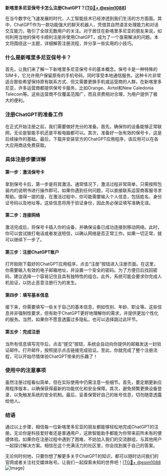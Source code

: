 **新喀里多尼亚保号卡怎么注册ChatGPT？[[TG💪+ @esim1088](https://t.me/s/esim1088)]**

在当今数字化飞速发展的时代，人工智能技术已经渗透到我们生活的方方面面。其中，ChatGPT作为一款功能强大的聊天机器人，凭借其自然语言处理能力和对话交互能力，吸引了全球无数用户的关注。对于居住在新喀里多尼亚的朋友来说，如何利用当地的保号卡顺利注册并使用ChatGPT，成为了一个亟需解决的问题。本文将围绕这一主题，详细解答注册流程，并分享一些实用的小技巧。

### 什么是新喀里多尼亚保号卡？

首先，让我们来了解一下新喀里多尼亚保号卡的基本概念。保号卡是一种特殊的SIM卡，它允许用户保留原有的手机号码，同时享受本地通信服务。这种卡片非常适合那些希望保持原有联系方式、但又需要更换手机或运营商的人群。在新喀里多尼亚，许多运营商都提供保号卡服务，比如Orange、Airtel和New Caledonia Telecom等。这些运营商不仅覆盖范围广，而且资费相对合理，为用户提供了极大的便利。

### 注册ChatGPT的准备工作

在正式开始注册之前，我们需要做好充分的准备。首先，确保你的设备能够正常联网，无论是智能手机还是平板电脑都可以。其次，准备好一张有效的保号卡，这是后续操作的基础。最后，下载并安装官方的ChatGPT应用程序，该应用可以在各大应用商店免费获取。

### 具体注册步骤详解

#### 第一步：激活保号卡
拿到保号卡后，第一步是将其激活。通常情况下，激活过程非常简单，只需按照包装内的说明书进行操作即可。如果你遇到任何问题，可以直接联系运营商客服寻求帮助。值得一提的是，在激活过程中，你可能需要输入个人信息，包括姓名、身份证号码以及地址等。这些信息将用于验证身份，因此务必保证填写准确无误。

#### 第二步：连接网络
激活完成后，将保号卡插入你的设备，并确保设备已成功连接到移动网络。此时，你可以尝试拨打电话或者发送短信，以确认网络是否正常工作。如果一切正常，就可以继续下一步了。

#### 第三步：注册ChatGPT账户
打开刚刚下载好的ChatGPT应用程序，点击“注册”按钮进入注册页面。在这里，你需要输入有效的电子邮箱地址，并设置一个安全的密码。为了方便日后找回密码，建议选择一个容易记住且具有独特性的组合。此外，系统可能会要求你完成人机验证，以防止恶意注册行为的发生。

#### 第四步：填写基本信息
接下来，你需要填写一些关于自己的基本信息，例如性别、年龄、职业等。这些信息并非强制性要求，但有助于ChatGPT更好地理解你的需求，并提供更加个性化的服务。当然，如果你不愿意透露过多隐私，也可以选择跳过此环节。

#### 第五步：完成注册
当所有信息填写完毕后，点击“提交”按钮，系统会自动向你提供的邮箱发送一封验证邮件。打开邮件，按照提示点击链接完成验证。至此，你就完成了整个注册流程，可以开始尽情体验ChatGPT带来的乐趣了！

### 使用中的注意事项

虽然注册过程看似简单，但在实际使用中仍需注意一些细节。首先，要定期更新应用程序版本，以确保获得最新的功能优化和安全保障。其次，避免频繁更换设备登录，以免触发系统的安全机制。最后，妥善保管好自己的账号信息，切勿随意透露给他人。

### 结语

通过以上步骤，相信每一位新喀里多尼亚的朋友都能够轻松地完成ChatGPT的注册。无论你是科技爱好者还是普通用户，这款智能助手都能为你带来前所未有的便捷体验。如果你在注册过程中遇到了困难，不妨加入我们的交流群组，与其他用户一起探讨解决方案。相信在这个充满活力的社区里，你会找到属于自己的答案。

无论何时何地，只要你想了解更多关于ChatGPT的知识，都可以随时访问我们的官网或者关注社交媒体账号。让我们一起探索未知的世界吧！[[TG💪+ @esim1088](https://t.me/s/esim1088) ![Image](https://i.postimg.cc/4NQfJmqS/Snipaste-2025-05-13-00-14-12.png)]